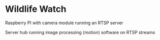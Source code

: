 # Wildlife Watch
Raspberry PI with camera module running an RTSP server

Server hub running image processing (motion) software on RTSP streams
